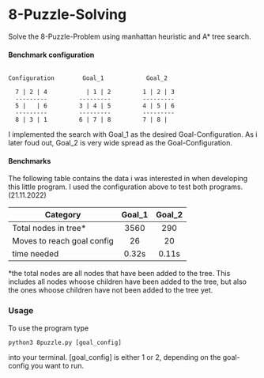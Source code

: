 # 8-Puzzle-Solving
Solve the 8-Puzzle-Problem using manhattan heuristic and A* tree search.

#### Benchmark configuration

```

Configuration        Goal_1            Goal_2

  7 | 2 | 4           | 1 | 2         1 | 2 | 3
  ---------         ---------         ---------
  5 |   | 6         3 | 4 | 5         4 | 5 | 6
  ---------         ---------         ---------
  8 | 3 | 1         6 | 7 | 8         7 | 8 | 
 ```
 
 

I implemented the search with Goal_1 as the desired Goal-Configuration. As i later foud out, Goal_2 is very wide spread as the Goal-Configuration.

#### Benchmarks
The following table contains the data i was interested in when developing this little program. I used the configuration above to test both programs. (21.11.2022)

| Category                     | Goal_1        | Goal_2  |
| -------------------------    |:-------------:| :------:|
| Total nodes in tree*         |    3560       |   290   |
| Moves to reach goal config   |      26       |   20    |
| time  needed                 |       0.32s   |   0.11s |

*the total nodes are all nodes that have been added to the tree. 
 This includes all nodes whoose children have been added to the tree, but also the ones whoose children have not been added to the tree yet.
 
 ### Usage
 To use the program type
 ```
 python3 8puzzle.py [goal_config]
 ```
 into your terminal. [goal_config] is either 1 or 2, depending on the goal-config you want to run.

